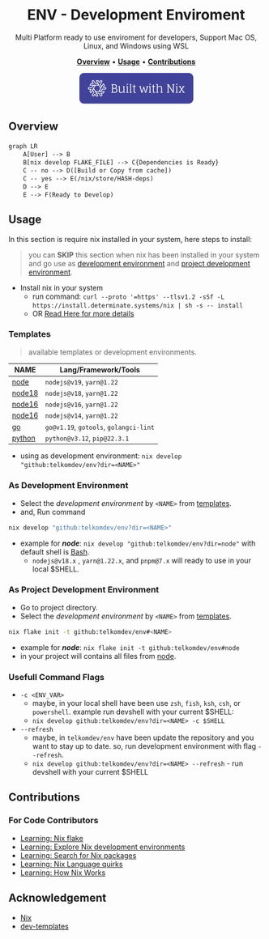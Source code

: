 <div align="center">

<h1 id="toc">ENV - Development Enviroment</h1>
  <p>
  Multi Platform ready to use enviroment for developers, Support Mac OS, Linux, and Windows using WSL
  </p>

<p align="center">
  <a href="#overview"><strong>Overview</strong></a>  • 
  <a href="#usage"><strong>Usage</strong></a>  • 
  <a href="#contributions"><strong>Contributions</strong></a>
</p>

[![Built with Nix](https://github.com/nix-community/builtwithnix.org/raw/master/badge.svg)](https://builtwithnix.org)

</div>

## Overview

```mermaid
graph LR
    A[User] --> B
    B[nix develop FLAKE_FILE] --> C{Dependencies is Ready}
    C -- no --> D([Build or Copy from cache])
    C -- yes --> E(/nix/store/HASH-deps)
    D --> E
    E --> F(Ready to Develop)
```

## Usage

In this section is require nix installed in your system, here steps to install:

> you can **SKIP** this section when nix has been installed in your system and go use as [development environment](#as-development-environment) and [project development environment](#as-project-development-environment).

- Install nix in your system
  - run command: `curl --proto '=https' --tlsv1.2 -sSf -L https://install.determinate.systems/nix | sh -s -- install`
  - OR [Read Here for more details](https://zero-to-nix.com/start/install#up)

### Templates

> available templates or development environments.

| NAME               | Lang/Framework/Tools                   |
| ------------------ | -------------------------------------- |
| [node](./node)     | `nodejs@v19`, `yarn@1.22`              |
| [node18](./node18) | `nodejs@v18`, `yarn@1.22`              |
| [node16](./node16) | `nodejs@v16`, `yarn@1.22`              |
| [node16](./node14) | `nodejs@v14`, `yarn@1.22`              |
| [go](./go)         | `go@v1.19`, `gotools`, `golangci-lint` |
| [python](./python) | `python@v3.12`, `pip@22.3.1`           |

- using as development environment: `nix develop "github:telkomdev/env?dir=<NAME>"`

### As Development Environment

- Select the _development environment_ by `<NAME>` from [templates](#templates).
- and, Run command

```bash
nix develop "github:telkomdev/env?dir=<NAME>"
```

- example for _**node**_: `nix develop "github:telkomdev/env?dir=node"` with default shell is [Bash](https://www.gnu.org/software/bash/).
  - `nodejs@v18.x` , `yarn@1.22.x`, and `pnpm@7.x` will ready to use in your local $SHELL.

### As Project Development Environment

- Go to project directory.
- Select the _development environment_ by `<NAME>` from [templates](#templates).

```bash
nix flake init -t github:telkomdev/env#<NAME>
```

- example for _**node**_: `nix flake init -t github:telkomdev/env#node`
- in your project will contains all files from [node](./node).

### Usefull Command Flags

- `-c <ENV_VAR>`
  - maybe, in your local shell have been use `zsh`, `fish`, `ksh`, `csh`, or `powershell`. example run devshell with your current $SHELL:
  - `nix develop github:telkomdev/env?dir=<NAME> -c $SHELL`
- `--refresh`
  - maybe, in `telkomdev/env` have been update the repository and you want to stay up to date. so, run development environment with flag `--refresh`.
  - `nix develop github:telkomdev/env?dir=<NAME> --refresh` - run devshell with your current $SHELL

<!-- TODO
### As Project Boilerplate
* Select availables project templates name in the tables.
  * run command `nix flake -t github:telkomdev/env#<NAME>`
  * example for _**react-native@0.71**_: `nix flake init -t github:telkomdev/env#rn71`
-->

## Contributions

### For Code Contributors

- [Learning: Nix flake](https://zero-to-nix.com/concepts/flakes)
- [Learning: Explore Nix development environments](https://zero-to-nix.com/start/nix-develop)
- [Learning: Search for Nix packages](https://zero-to-nix.com/start/nix-search)
- [Learning: Nix Language quirks](https://nixos.wiki/wiki/Nix_Language_Quirks)
- [Learning: How Nix Works](https://nixos.org/guides/how-nix-works.html)

<!-- TODO
### Request
-->

## Acknowledgement

- [Nix](https://nixos.org)
- [dev-templates](https://github.com/the-nix-way/dev-templates)
